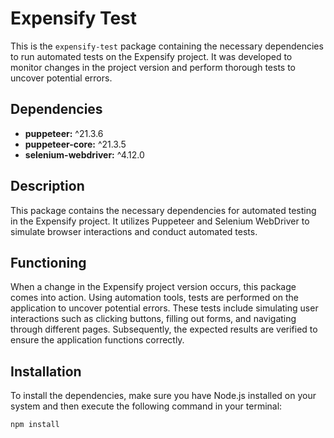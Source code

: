 # **Expensify Test**

This is the `expensify-test` package containing the necessary dependencies to run automated tests on the Expensify project. It was developed to monitor changes in the project version and perform thorough tests to uncover potential errors.

## Dependencies
- **puppeteer:** ^21.3.6
- **puppeteer-core:** ^21.3.5
- **selenium-webdriver:** ^4.12.0

## Description
This package contains the necessary dependencies for automated testing in the Expensify project. It utilizes Puppeteer and Selenium WebDriver to simulate browser interactions and conduct automated tests.

## Functioning
When a change in the Expensify project version occurs, this package comes into action. Using automation tools, tests are performed on the application to uncover potential errors. These tests include simulating user interactions such as clicking buttons, filling out forms, and navigating through different pages. Subsequently, the expected results are verified to ensure the application functions correctly.

## Installation
To install the dependencies, make sure you have Node.js installed on your system and then execute the following command in your terminal:
```bash
npm install
